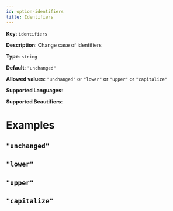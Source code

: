 ```yaml
---
id: option-identifiers
title: Identifiers
---
```

**Key**: `identifiers`

**Description**: Change case of identifiers

**Type**: `string`

**Default**: `"unchanged"`

**Allowed values**: `"unchanged"` or `"lower"` or `"upper"` or `"capitalize"`

**Supported Languages**: 

**Supported Beautifiers**: 

# Examples
## `"unchanged"`
## `"lower"`
## `"upper"`
## `"capitalize"`